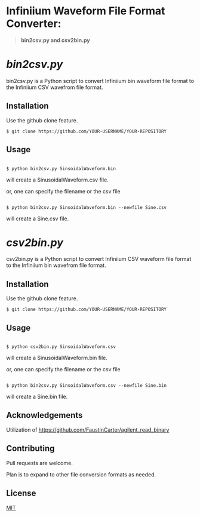 # Infiniium Waveform File Format Converter:
>  **bin2csv.py and csv2bin.py**






# *bin2csv.py*

bin2csv.py is a Python script to convert Infiniium bin waveform file format to the Infiniium CSV wavefrom file format.

## Installation

Use the github clone feature.

```shell
$ git clone https://github.com/YOUR-USERNAME/YOUR-REPOSITORY
```

## Usage

```shell

$ python bin2csv.py SinsoidalWaveform.bin

```

will create a SinusoidalWaveform.csv file.
 

or, one can specify the filename or the csv file

```shell

$ python bin2csv.py SinsoidalWaveform.bin --newfile Sine.csv

```

will create a Sine.csv file.


# *csv2bin.py*

csv2bin.py is a Python script to convert Infiniium CSV waveform file format to the Infiniium bin wavefrom file format.

## Installation

Use the github clone feature.

```shell
$ git clone https://github.com/YOUR-USERNAME/YOUR-REPOSITORY
```

## Usage

```shell

$ python csv2bin.py SinsoidalWaveform.csv

```

will create a SinusoidalWaveform.bin file.
 

or, one can specify the filename or the csv file

```shell

$ python bin2csv.py SinsoidalWaveform.csv --newfile Sine.bin

```

will create a Sine.bin file.



## Acknowledgements

Utilization of https://github.com/FaustinCarter/agilent_read_binary

## Contributing
Pull requests are welcome.

Plan is to expand to other file conversion formats as needed. 

## License
[MIT](https://choosealicense.com/licenses/mit/)

